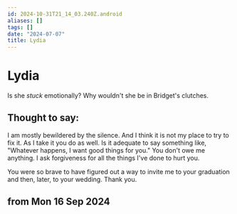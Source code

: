 ```yaml
---
id: 2024-10-31T21_14_03.240Z.android
aliases: []
tags: []
date: "2024-07-07"
title: Lydia
---
```

# Lydia
Is she *stuck* emotionally? Why wouldn't she be in Bridget's clutches.

## Thought to say:

I am mostly bewildered by the silence. And I think it is not my place to try to fix it. As I take it you do as well. Is it adequate to say something like, "Whatever happens, I want good things for you." You don't owe me anything. I ask forgiveness for all the things I've done to hurt you.

You were so brave to have figured out a way to invite me to your graduation and then, later, to your wedding. Thank you. 

## from Mon 16 Sep 2024 
